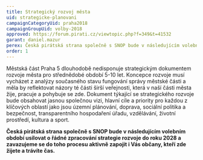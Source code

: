 ```yaml
---
title: Strategický rozvoj města
uid: strategicke-planovani
campaignCategoryUid: praha2018
campaignGroupUid: volby-2018
approved: https://forum.pirati.cz/viewtopic.php?f=349&t=41532
garant: daniel.mazur
perex: Česká pirátská strana společně s SNOP bude v následujícím volebním období usilovat o řádné zpracování strategie rozvoje do roku 2028 a zavazujeme se do toho procesu aktivně zapojit i Vás občany, kteří zde žijete a trávíte čas. 
order: 1
---
```


Městská část Praha 5 dlouhodobě nedisponuje strategickým dokumentem rozvoje města pro střednědobé období 5-10 let. Koncepce rozvoje musí vycházet z analýzy současného stavu fungování správy městské části a měla by reflektovat názory té části širší veřejnosti, která v naší části města žije, pracuje a pohybuje se zde. Dokument týkající se strategického rozvoje bude obsahovat jasnou společnou vizi, hlavní cíle a priority pro každou z klíčových oblastí jako jsou územní plánování, doprava, sociální politika a bezpečnost, transparentního hospodaření úřadu, vzdělávání, životní prostředí, kultura a sport.

**Česká pirátská strana společně s SNOP bude v následujícím volebním období usilovat o řádné zpracování strategie rozvoje do roku 2028 a zavazujeme se do toho procesu aktivně zapojit i Vás občany, kteří zde žijete a trávíte čas.**

